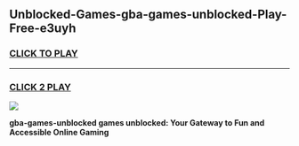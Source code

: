 
## Unblocked-Games-gba-games-unblocked-Play-Free-e3uyh
<h3>
<a href="https://premium76.site?title=gba-games-unblocked&ref=17A">CLICK TO PLAY</a></h3>
<hr>

<h3>
<a href="https://premium76.site?title=gba-games-unblocked&ref=17A">CLICK 2 PLAY</a>
  
</h3>

<a href="https://premium76.site?title=gba-games-unblocked&ref=17A"><img src="https://clearcache.store/games.png"></a>


**gba-games-unblocked games unblocked: Your Gateway to Fun and Accessible Online Gaming**
